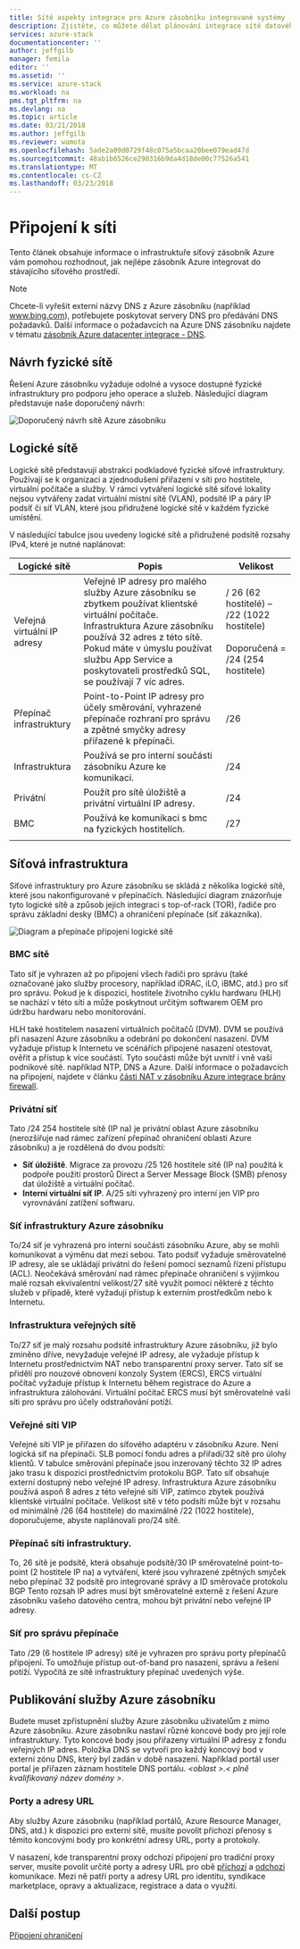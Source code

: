 ```yaml
---
title: Sítě aspekty integrace pro Azure zásobníku integrované systémy | Microsoft Docs
description: Zjistěte, co můžete dělat plánování integrace sítě datového centra s několika uzly Azure zásobníku.
services: azure-stack
documentationcenter: ''
author: jeffgilb
manager: femila
editor: ''
ms.assetid: ''
ms.service: azure-stack
ms.workload: na
pms.tgt_pltfrm: na
ms.devlang: na
ms.topic: article
ms.date: 03/21/2018
ms.author: jeffgilb
ms.reviewer: wamota
ms.openlocfilehash: 5ade2a09d0729f48c075a5bcaa20bee079ead47d
ms.sourcegitcommit: 48ab1b6526ce290316b9da4d18de00c77526a541
ms.translationtype: MT
ms.contentlocale: cs-CZ
ms.lasthandoff: 03/23/2018
---
```

# <a name="network-connectivity"></a>Připojení k síti
Tento článek obsahuje informace o infrastruktuře síťový zásobník Azure vám pomohou rozhodnout, jak nejlépe zásobník Azure integrovat do stávajícího síťového prostředí. 

> [!NOTE]
> Chcete-li vyřešit externí názvy DNS z Azure zásobníku (například www.bing.com), potřebujete poskytovat servery DNS pro předávání DNS požadavků. Další informace o požadavcích na Azure DNS zásobníku najdete v tématu [zásobník Azure datacenter integrace - DNS](azure-stack-integrate-dns.md).

## <a name="physical-network-design"></a>Návrh fyzické sítě
Řešení Azure zásobníku vyžaduje odolné a vysoce dostupné fyzické infrastruktury pro podporu jeho operace a služeb. Následující diagram představuje naše doporučený návrh:

![Doporučený návrh sítě Azure zásobníku](media/azure-stack-network/recommended-design.png)


## <a name="logical-networks"></a>Logické sítě
Logické sítě představují abstrakci podkladové fyzické síťové infrastruktury. Používají se k organizaci a zjednodušení přiřazení v síti pro hostitele, virtuální počítače a služby. V rámci vytváření logické sítě síťové lokality nejsou vytvářeny zadat virtuální místní sítě (VLAN), podsítě IP a páry IP podsíť či síť VLAN, které jsou přidružené logické sítě v každém fyzické umístění.

V následující tabulce jsou uvedeny logické sítě a přidružené podsítě rozsahy IPv4, které je nutné naplánovat:

| Logické sítě | Popis | Velikost | 
| -------- | ------------- | ------------ | 
| Veřejná virtuální IP adresy | Veřejné IP adresy pro malého služby Azure zásobníku se zbytkem používat klientské virtuální počítače. Infrastruktura Azure zásobníku používá 32 adres z této sítě. Pokud máte v úmyslu používat službu App Service a poskytovateli prostředků SQL, se používají 7 víc adres. | / 26 (62 hostitelé) – /22 (1022 hostitele)<br><br>Doporučená = /24 (254 hostitele) | 
| Přepínač infrastruktury | Point-to-Point IP adresy pro účely směrování, vyhrazené přepínače rozhraní pro správu a zpětné smyčky adresy přiřazené k přepínači. | /26 | 
| Infrastruktura | Používá se pro interní součásti zásobníku Azure ke komunikaci. | /24 |
| Privátní | Použít pro sítě úložiště a privátní virtuální IP adresy. | /24 | 
| BMC | Používá ke komunikaci s bmc na fyzických hostitelích. | /27 | 
| | | |

## <a name="network-infrastructure"></a>Síťová infrastruktura
Síťové infrastruktury pro Azure zásobníku se skládá z několika logické sítě, které jsou nakonfigurované v přepínačích. Následující diagram znázorňuje tyto logické sítě a způsob jejich integraci s top-of-rack (TOR), řadiče pro správu základní desky (BMC) a ohraničení přepínače (síť zákazníka).

![Diagram a přepínače připojení logické sítě](media/azure-stack-network/NetworkDiagram.png)

### <a name="bmc-network"></a>BMC sítě
Tato síť je vyhrazen až po připojení všech řadiči pro správu (také označované jako služby procesory, například iDRAC, iLO, iBMC, atd.) pro síť pro správu. Pokud je k dispozici, hostitele životního cyklu hardwaru (HLH) se nachází v této síti a může poskytnout určitým softwarem OEM pro údržbu hardwaru nebo monitorování. 

HLH také hostitelem nasazení virtuálních počítačů (DVM). DVM se používá při nasazení Azure zásobníku a odebrání po dokončení nasazení. DVM vyžaduje přístup k Internetu ve scénářích připojené nasazení otestovat, ověřit a přístup k více součástí. Tyto součásti může být uvnitř i vně vaší podnikové sítě. například NTP, DNS a Azure. Další informace o požadavcích na připojení, najdete v článku [části NAT v zásobníku Azure integrace brány firewall](azure-stack-firewall.md#network-address-translation). 

### <a name="private-network"></a>Privátní síť
Tato /24 254 hostitele sítě (IP na) je privátní oblast Azure zásobníku (nerozšiřuje nad rámec zařízení přepínač ohraničení oblasti Azure zásobníku) a je rozdělená do dvou podsítí:

- **Síť úložiště**. Migrace za provozu /25 126 hostitele sítě (IP na) použitá k podpoře použití prostorů Direct a Server Message Block (SMB) přenosy dat úložiště a virtuální počítač. 
- **Interní virtuální síť IP**. A/25 síti vyhrazený pro interní jen VIP pro vyrovnávání zatížení softwaru.

### <a name="azure-stack-infrastructure-network"></a>Síť infrastruktury Azure zásobníku
To/24 síť je vyhrazená pro interní součásti zásobníku Azure, aby se mohli komunikovat a výměnu dat mezi sebou. Tato podsíť vyžaduje směrovatelné IP adresy, ale se ukládají privátní do řešení pomocí seznamů řízení přístupu (ACL). Neočekává směrování nad rámec přepínače ohraničení s výjimkou malé rozsah ekvivalentní velikost/27 sítě využít pomocí některé z těchto služeb v případě, které vyžadují přístup k externím prostředkům nebo k Internetu. 

### <a name="public-infrastructure-network"></a>Infrastruktura veřejných sítě
To/27 síť je malý rozsahu podsítě infrastruktury Azure zásobníku, již bylo zmíněno dříve, nevyžaduje veřejné IP adresy, ale vyžaduje přístup k Internetu prostřednictvím NAT nebo transparentní proxy server. Tato síť se přidělí pro nouzové obnovení konzoly System (ERCS), ERCS virtuální počítač vyžaduje přístup k Internetu během registrace do Azure a infrastruktura zálohování. Virtuální počítač ERCS musí být směrovatelné vaší síti pro správu pro účely odstraňování potíží.

### <a name="public-vip-network"></a>Veřejné síti VIP
Veřejné síti VIP je přiřazen do síťového adaptéru v zásobníku Azure. Není logická síť na přepínači. SLB pomocí fondu adres a přiřadí/32 sítě pro úlohy klientů. V tabulce směrování přepínače jsou inzerovaný těchto 32 IP adres jako trasu k dispozici prostřednictvím protokolu BGP. Tato síť obsahuje externí dostupný nebo veřejné IP adresy. Infrastruktura Azure zásobníku používá aspoň 8 adres z této veřejné síti VIP, zatímco zbytek používá klientské virtuální počítače. Velikost sítě v této podsíti může být v rozsahu od minimálně /26 (64 hostitele) do maximálně /22 (1022 hostitele), doporučujeme, abyste naplánovali pro/24 sítě.

### <a name="switch-infrastructure-network"></a>Přepínač síti infrastruktury.
To, 26 sítě je podsítě, která obsahuje podsítě/30 IP směrovatelné point-to-point (2 hostitele IP na) a vytváření, které jsou vyhrazené zpětných smyček nebo přepínač 32 podsítě pro integrované správy a ID směrovače protokolu BGP Tento rozsah IP adres musí být směrovatelné externě z řešení Azure zásobníku vašeho datového centra, mohou být privátní nebo veřejné IP adresy.

### <a name="switch-management-network"></a>Síť pro správu přepínače
Tato /29 (6 hostitele IP adresy) sítě je vyhrazen pro správu porty přepínačů připojení. To umožňuje přístup out-of-band pro nasazení, správu a řešení potíží. Vypočítá ze sítě infrastruktury přepínač uvedených výše.

## <a name="publish-azure-stack-services"></a>Publikování služby Azure zásobníku
Budete muset zpřístupnění služby Azure zásobníku uživatelům z mimo Azure zásobníku. Azure zásobníku nastaví různé koncové body pro její role infrastruktury. Tyto koncové body jsou přiřazeny virtuální IP adresy z fondu veřejných IP adres. Položka DNS se vytvoří pro každý koncový bod v externí zónu DNS, který byl zadán v době nasazení. Například portál user portal je přiřazen záznam hostitele DNS portálu.  *&lt;oblast >.&lt; plně kvalifikovaný název domény >*.

### <a name="ports-and-urls"></a>Porty a adresy URL
Aby služby Azure zásobníku (například portálů, Azure Resource Manager, DNS, atd.) k dispozici pro externí sítě, musíte povolit příchozí přenosy s těmito koncovými body pro konkrétní adresy URL, porty a protokoly.
 
V nasazení, kde transparentní proxy odchozí připojení pro tradiční proxy server, musíte povolit určité porty a adresy URL pro obě [příchozí](https://docs.microsoft.com/azure/azure-stack/azure-stack-integrate-endpoints#ports-and-protocols-inbound) a [odchozí](https://docs.microsoft.com/azure/azure-stack/azure-stack-integrate-endpoints#ports-and-urls-outbound) komunikace. Mezi ně patří porty a adresy URL pro identitu, syndikace marketplace, opravy a aktualizace, registrace a data o využití.

## <a name="next-steps"></a>Další postup
[Připojení ohraničení](azure-stack-border-connectivity.md)